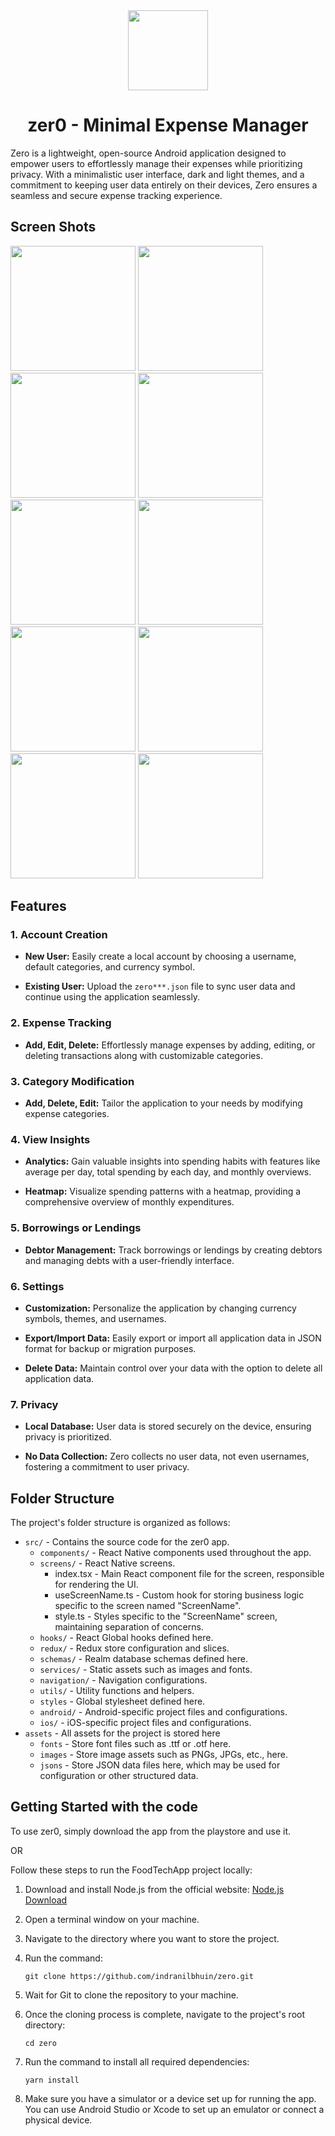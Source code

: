 <div align="center">
    <img src="assets/images/zer0.png" height="128">
    <h1 align="center">zer0 - Minimal Expense Manager</h1>
</div>

Zero is a lightweight, open-source Android application designed to empower users to effortlessly manage their expenses while prioritizing privacy. With a minimalistic user interface, dark and light themes, and a commitment to keeping user data entirely on their devices, Zero ensures a seamless and secure expense tracking experience.

## Screen Shots
<img src="assets/screenshots/zero_home_screen_dark.png" width="200"/>
<img src="assets/screenshots/zero_home_screen_light.png" width="200"/>
<img src="assets/screenshots/zero_report_screen_dark.png" width="200"/>
<img src="assets/screenshots/zero_report_screen_light.png" width="200"/>
<img src="assets/screenshots/zero_debts_screen_dark.png" width="200"/>
<img src="assets/screenshots/zero_debts_screen_light.png" width="200"/>
<img src="assets/screenshots/zero_settings_screen_dark.png" width="200"/>
<img src="assets/screenshots/zero_settings_screen_light.png" width="200"/>
<img src="assets/screenshots/zero_categories_screen_dark.png" width="200"/>
<img src="assets/screenshots/zero_categories_screen_light.png" width="200"/>

## Features

### 1. Account Creation

- **New User:** Easily create a local account by choosing a username, default categories, and currency symbol.

- **Existing User:** Upload the `zero***.json` file to sync user data and continue using the application seamlessly.

### 2. Expense Tracking

- **Add, Edit, Delete:** Effortlessly manage expenses by adding, editing, or deleting transactions along with customizable categories.

### 3. Category Modification

- **Add, Delete, Edit:** Tailor the application to your needs by modifying expense categories.

### 4. View Insights

- **Analytics:** Gain valuable insights into spending habits with features like average per day, total spending by each day, and monthly overviews.

- **Heatmap:** Visualize spending patterns with a heatmap, providing a comprehensive overview of monthly expenditures.

### 5. Borrowings or Lendings

- **Debtor Management:** Track borrowings or lendings by creating debtors and managing debts with a user-friendly interface.

### 6. Settings

- **Customization:** Personalize the application by changing currency symbols, themes, and usernames.

- **Export/Import Data:** Easily export or import all application data in JSON format for backup or migration purposes.

- **Delete Data:** Maintain control over your data with the option to delete all application data.

### 7. Privacy

- **Local Database:** User data is stored securely on the device, ensuring privacy is prioritized.

- **No Data Collection:** Zero collects no user data, not even usernames, fostering a commitment to user privacy.

## Folder Structure

The project's folder structure is organized as follows:

- `src/` - Contains the source code for the zer0 app.
   - `components/` - React Native components used throughout the app.
   - `screens/` - React Native screens.
      - index.tsx - Main React component file for the screen, responsible for rendering the UI.
      - useScreenName.ts - Custom hook for storing business logic specific to the screen named "ScreenName".
      - style.ts - Styles specific to the "ScreenName" screen, maintaining separation of concerns.
   - `hooks/` - React Global hooks defined here.
   - `redux/` - Redux store configuration and slices.
   - `schemas/` - Realm database schemas defined here.
   - `services/` - Static assets such as images and fonts.
   - `navigation/` - Navigation configurations.
   - `utils/` - Utility functions and helpers.
   - `styles` - Global stylesheet defined here.
   - `android/` - Android-specific project files and configurations.
   - `ios/` - iOS-specific project files and configurations.
- `assets` - All assets for the project is stored here
   - `fonts` - Store font files such as .ttf or .otf here.
   - `images` - Store image assets such as PNGs, JPGs, etc., here.
   - `jsons` - Store JSON data files here, which may be used for configuration or other structured data.

## Getting Started with the code

To use zer0, simply download the app from the playstore and use it.

OR

Follow these steps to run the FoodTechApp project locally:

1. Download and install Node.js from the official website: [Node.js Download](https://nodejs.org/en/download/)

2. Open a terminal window on your machine.

3. Navigate to the directory where you want to store the project.

4. Run the command:

   ```shell
   git clone https://github.com/indranilbhuin/zero.git
   ```

5. Wait for Git to clone the repository to your machine.

6. Once the cloning process is complete, navigate to the project's root directory:

    ```shell
    cd zero
    ```

7. Run the command to install all required dependencies:

    ```shell
   yarn install
   ```

8. Make sure you have a simulator or a device set up for running the app. You can use Android Studio or Xcode to set up an emulator or connect a physical device.